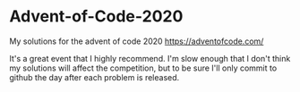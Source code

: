 # Advent-of-Code-2020
My solutions for the advent of code 2020
https://adventofcode.com/

It's a great event that I highly recommend. I'm slow enough that I don't think my solutions will affect the competition, but to be sure I'll only commit to github the day after each problem is released.  
